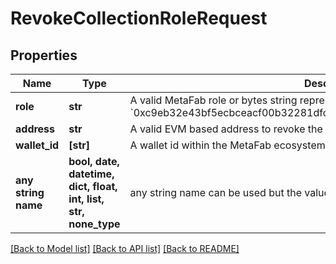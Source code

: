 # RevokeCollectionRoleRequest


## Properties
Name | Type | Description | Notes
------------ | ------------- | ------------- | -------------
**role** | **str** | A valid MetaFab role or bytes string representing a role, such as &#x60;minter&#x60; or &#x60;0xc9eb32e43bf5ecbceacf00b32281dfc5d6d700a0db676ea26ccf938a385ac3b7&#x60; | 
**address** | **str** | A valid EVM based address to revoke the role from. | [optional] 
**wallet_id** | **[str]** | A wallet id within the MetaFab ecosystem to revoke the role from. | [optional] 
**any string name** | **bool, date, datetime, dict, float, int, list, str, none_type** | any string name can be used but the value must be the correct type | [optional]

[[Back to Model list]](../README.md#documentation-for-models) [[Back to API list]](../README.md#documentation-for-api-endpoints) [[Back to README]](../README.md)


